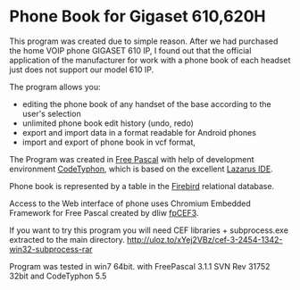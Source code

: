 # Phone  Book for  Gigaset 610,620H 

This program was created due to simple reason. After we had purchased the home VOIP phone
GIGASET 610 IP, I found out that the official application of the manufacturer for work with a phone book
of each headset just does not support our model 610 IP.

The program allows you:
- editing the phone book of any handset of the base according to the user's selection
- unlimited phone book edit history (undo, redo)
- export and import data in a format readable for Android phones
- import and export of phone book in vcf format,

The Program was created in [Free Pascal](http://www.freepascal.org/) with help of development environment [CodeTyphon](http://www.pilotlogic.com/sitejoom/),
which is based on the excellent [Lazarus IDE](www.lazarus-ide.org/ ). 

Phone book is represented by a table in the [Firebird](http://www.firebirdsql.org/) relational database.

Access to the Web interface of phone uses Chromium Embedded Framework for Free Pascal created by dliw [fpCEF3](https://github.com/dliw/fpCEF3).


If you want to try this program you will need CEF libraries + subprocess.exe extracted to the main directory.
http://uloz.to/xYej2VBz/cef-3-2454-1342-win32-subprocess-rar

Program was tested in win7 64bit. with FreePascal  3.1.1  SVN Rev 31752 32bit and  CodeTyphon 5.5
